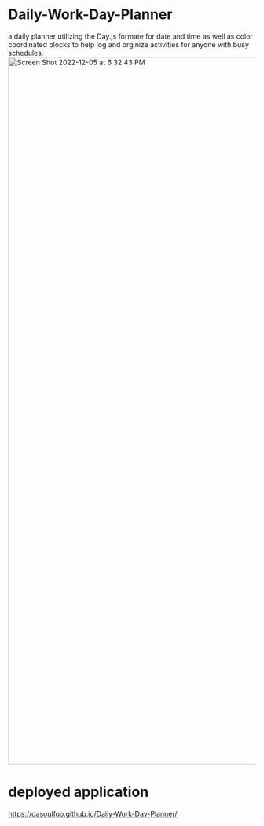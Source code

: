 # Daily-Work-Day-Planner
a daily planner utilizing the Day.js formate for date and time as well as color coordinated blocks to help log and orginize activities for anyone with busy schedules.
<img width="1440" alt="Screen Shot 2022-12-05 at 6 32 43 PM" src="https://user-images.githubusercontent.com/113070891/205767483-826d9917-cdf1-40b4-9172-be4b79d6c830.png">
# deployed application
https://dasoulfoo.github.io/Daily-Work-Day-Planner/

